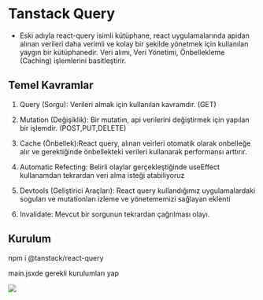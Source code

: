 
# Tanstack Query


- Eski adıyla react-query isimli kütüphane, react uygulamalarında apidan alınan verileri daha verimli ve kolay bir şekilde yönetmek için kullanılan yaygın bir kütüphanedir. Veri alımı, Veri Yönetimi, Önbellekleme (Caching) işlemlerini basitleştirir.

## Temel Kavramlar
1. Query (Sorgu): Verileri almak için kullanılan kavramdır. (GET)

2. Mutation (Değişiklik): Bir mutatiın, api verilerini değiştirmek için yapılan bir işlemdir. (POST,PUT,DELETE)

3. Cache (Önbellek):React query, alınan veirleri otomatik olarak onbelleğe alır ve gerektiğinde önbellekteki verileri kullanarak performansı arttırır.

4. Automatic Refecting: Belirli olaylar gerçekleştiğinde useEffect kullanamdan tekrardan veri alma isteği atabiliyoruz

5. Devtools (Geliştirici Araçları): React query kullandığımız uygulamalardaki soguları ve mutationları izleme ve yönetememizi sağlayan eklenti

6. Invalidate: Mevcut bir sorgunun tekrardan çağrılması olayı.

## Kurulum
npm i @tanstack/react-query

main.jsxde gerekli kurulumları yap


<img src='screen.gif' />